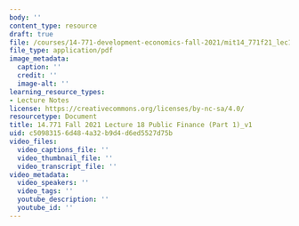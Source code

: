```yaml
---
body: ''
content_type: resource
draft: true
file: /courses/14-771-development-economics-fall-2021/mit14_771f21_lec18_pf1.pdf
file_type: application/pdf
image_metadata:
  caption: ''
  credit: ''
  image-alt: ''
learning_resource_types:
- Lecture Notes
license: https://creativecommons.org/licenses/by-nc-sa/4.0/
resourcetype: Document
title: 14.771 Fall 2021 Lecture 18 Public Finance (Part 1)_v1
uid: c5098315-6d48-4a32-b9d4-d6ed5527d75b
video_files:
  video_captions_file: ''
  video_thumbnail_file: ''
  video_transcript_file: ''
video_metadata:
  video_speakers: ''
  video_tags: ''
  youtube_description: ''
  youtube_id: ''
---
```

